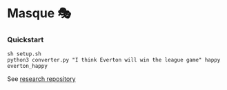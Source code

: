 # Masque 🎭

### Quickstart
```shell
sh setup.sh
python3 converter.py "I think Everton will win the league game" happy everton_happy
```

See [research repository](https://github.com/jianzhi-1/masque)

